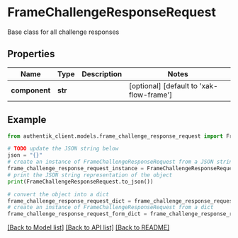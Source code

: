 # FrameChallengeResponseRequest

Base class for all challenge responses

## Properties

Name | Type | Description | Notes
------------ | ------------- | ------------- | -------------
**component** | **str** |  | [optional] [default to 'xak-flow-frame']

## Example

```python
from authentik_client.models.frame_challenge_response_request import FrameChallengeResponseRequest

# TODO update the JSON string below
json = "{}"
# create an instance of FrameChallengeResponseRequest from a JSON string
frame_challenge_response_request_instance = FrameChallengeResponseRequest.from_json(json)
# print the JSON string representation of the object
print(FrameChallengeResponseRequest.to_json())

# convert the object into a dict
frame_challenge_response_request_dict = frame_challenge_response_request_instance.to_dict()
# create an instance of FrameChallengeResponseRequest from a dict
frame_challenge_response_request_form_dict = frame_challenge_response_request.from_dict(frame_challenge_response_request_dict)
```
[[Back to Model list]](../README.md#documentation-for-models) [[Back to API list]](../README.md#documentation-for-api-endpoints) [[Back to README]](../README.md)


